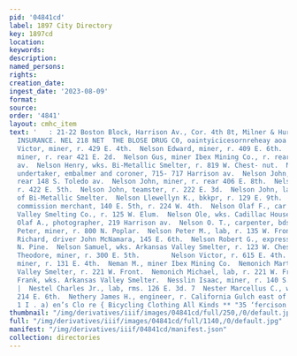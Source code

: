 ```yaml
---
pid: '04841cd'
label: 1897 City Directory
key: 1897cd
location: 
keywords: 
description: 
named_persons: 
rights: 
creation_date: 
ingest_date: '2023-08-09'
format: 
source: 
order: '4841'
layout: cmhc_item
text: '   : 21-22 Boston Block, Harrison Av., Cor. 4th 8t, Milner & Hur ; PLATE GLASS
  INSURANCE. NEL 218 NET  THE BLOSE DRUG C0, oaintyicicesornreheay aoa Wedding Presents     ‘Nelson
  Victor, miner, r. 429 E. 4th.  Nelson Edward, miner, r. 409 E. 6th.  Nelson Eric,
  miner, r. rear 421 E. 2d.  Nelson Gus, miner Ibex Mining Co., r. rear 110 S. Toledo
  av.  Nelson Henry, wks. Bi-Metallic Smelter, r. 819 W. Chest- nut.  NELSON JAMES,
  undertaker, embalmer and coroner, 715- 717 Harrison av.  Nelson John, miner, r.
  rear 148 S. Toledo av.  Nelson John, miner, r. rear 406 E. 8th.  Nelson John, miner,
  r. 422 E. 5th.  Nelson John, teamster, r. 222 E. 3d.  Nelson John, lab, r. north
  of Bi-Metallic Smelter.  Nelson Llewellyn K., bkkpr, r. 129 E. 9th.  NELSON LOUIS,
  commission merchant, 140 E. 5th, r. 224 W. 4th.  Nelson Olaf F., car trimmer Arkansas
  Valley Smelting Co., r. 125 W. Elum.  Nelson Ole, wks. Cadillac House, 1317 N. Poplar.  Nelson
  Olaf A., photographer, 219 Harrison av.  Nelson O. T., carpenter, bds. 141 E. 3d.  Nelson
  Peter, miner, r. 800 N. Poplar.  Nelson Peter M., lab, r. 135 W. Front.  Nelson
  Richard, driver John McNamara, 145 E. 6th.  Nelson Robert G., expressman, r. 714
  N. Pine.  Nelson Samuel, wks. Arkansas Valley Smelter, r. 123 W. Chestnut.  Nelson
  Theodore, miner, r. 300 E. 5th.        Nelson Victor, r. 615 E. 4th.  Nelson William,
  miner, r. 131 E. 4th.  Neman M., miner Ibex Mining Co.  Nemonich Martin, wks. Arkansas
  Valley Smelter, r. 221 W. Front.  Nemonich Michael, lab, r. 221 W. Front. }  Ness
  Frank, wks. Arkansas Valley Smelter.  Nesslin Isaac, miner, r. 140 S. Toledo av.
  |  Nestel Charles Jr., lab, rms. 126 E. 3d. 7  Nester Marcellus C., watchmaker,
  214 E. 6th.  Nethery James H., engineer, r. California Gulch east of Harrison av.     D:
  1 I . a) en’s Clo re { Bicycling Clothing All Kinds ** "35 ‘fercison as. * ! 7 '
thumbnail: "/img/derivatives/iiif/images/04841cd/full/250,/0/default.jpg"
full: "/img/derivatives/iiif/images/04841cd/full/1140,/0/default.jpg"
manifest: "/img/derivatives/iiif/04841cd/manifest.json"
collection: directories
---
```

